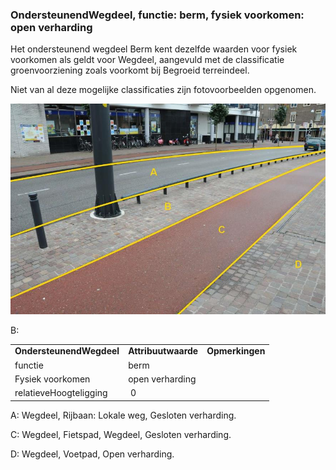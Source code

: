 ### OndersteunendWegdeel, functie: berm, fysiek voorkomen: open verharding

Het ondersteunend wegdeel Berm kent dezelfde waarden voor fysiek voorkomen als geldt voor Wegdeel, aangevuld met de classificatie groenvoorziening zoals voorkomt bij Begroeid terreindeel.

Niet van al deze mogelijke classificaties zijn fotovoorbeelden opgenomen.

![](media/2330bf487ce3ff73b3b539b322964639d0f9e64a.jpg)

B:

|                          |                     |                 |
|--------------------------|---------------------|-----------------|
| **OndersteunendWegdeel** | **Attribuutwaarde** | **Opmerkingen** |
| functie                  | berm                |                 |
| Fysiek voorkomen         | open verharding     |                 |
| relatieveHoogteligging   |  0                  |                 |

A: Wegdeel, Rijbaan: Lokale weg, Gesloten verharding.

C: Wegdeel, Fietspad, Wegdeel, Gesloten verharding.

D: Wegdeel, Voetpad, Open verharding.
